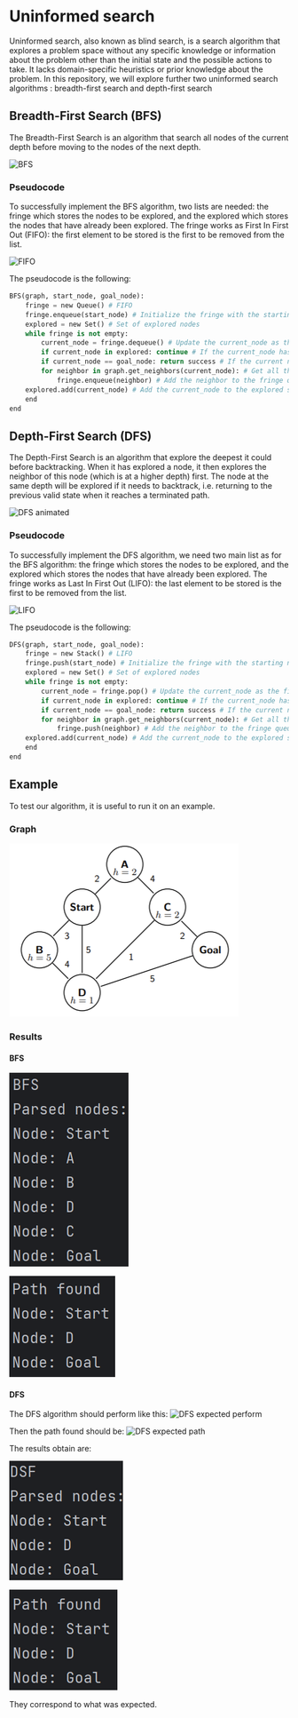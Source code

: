 # Uninformed search

Uninformed search, also known as blind search, is a search algorithm that explores a problem space without any specific knowledge or information about the problem other than the initial state and the possible actions to take. 
It lacks domain-specific heuristics or prior knowledge about the problem.
In this repository, we will explore further two uninformed search algorithms : breadth-first search and depth-first search 

## Breadth-First Search (BFS)

The Breadth-First Search is an algorithm that search all nodes of the current depth before moving to the nodes of the next depth.

![BFS](images/BFS_animated.gif)

### Pseudocode

To successfully implement the BFS algorithm, two lists are needed: the fringe which stores the nodes to be explored, and the explored which stores the nodes that have already been explored. 
The fringe works as First In First Out (FIFO): the first element to be stored is the first to be removed from the list. 

![FIFO](images/FIFO_animated.gif)

The pseudocode is the following:
``` python
BFS(graph, start_node, goal_node):
    fringe = new Queue() # FIFO
    fringe.enqueue(start_node) # Initialize the fringe with the starting node 
    explored = new Set() # Set of explored nodes 
    while fringe is not empty: 
        current_node = fringe.dequeue() # Update the current_node as the first node being added to fringe
        if current_node in explored: continue # If the current_node has already been explored, ignore it
        if current_node == goal_node: return success # If the current node is the goal node, return the success function
        for neighbor in graph.get_neighbors(current_node): # Get all the neighbors of the current node
            fringe.enqueue(neighbor) # Add the neighbor to the fringe queue 
    explored.add(current_node) # Add the current_node to the explored set 
    end
end
```

## Depth-First Search (DFS)

The Depth-First Search is an algorithm that explore the deepest it could before backtracking. When it has explored a node, it then explores the neighbor of this node (which is at a higher depth) first. 
The node at the same depth will be explored if it needs to backtrack, i.e. returning to the previous valid state when it reaches a terminated path. 

![DFS animated](images/DFS_animated.gif)

### Pseudocode

To successfully implement the DFS algorithm, we need two main list as for the BFS algorithm: the fringe which stores the nodes to be explored, and the explored which stores the nodes that have already been explored. 
The fringe works as Last In First Out (LIFO): the last element to be stored is the first to be removed from the list. 

![LIFO](images/LIFO_animated.gif)

The pseudocode is the following:
``` python
DFS(graph, start_node, goal_node):
    fringe = new Stack() # LIFO
    fringe.push(start_node) # Initialize the fringe with the starting node 
    explored = new Set() # Set of explored nodes 
    while fringe is not empty: 
        current_node = fringe.pop() # Update the current_node as the first node being added to fringe
        if current_node in explored: continue # If the current_node has already been explored, ignore it
        if current_node == goal_node: return success # If the current node is the goal node, return the success function
        for neighbor in graph.get_neighbors(current_node): # Get all the neighbors of the current node
            fringe.push(neighbor) # Add the neighbor to the fringe queue 
    explored.add(current_node) # Add the current_node to the explored set 
    end
end
```

## Example

To test our algorithm, it is useful to run it on an example. 

### Graph 

![Graph](images/graph.png)

### Results
#### BFS

![BFS parsed nodes](images/BFS_parsed_nodes.png)

![BFS path returned](images/BFS_path.png)

#### DFS

The DFS algorithm should perform like this: 
![DFS expected perform]()

Then the path found should be: 
![DFS expected path]()

The results obtain are:

![DFS parsed nodes](images/DFS_parsed_nodes.png)

![DFS path returned](images/DFS_path.png)

They correspond to what was expected. 